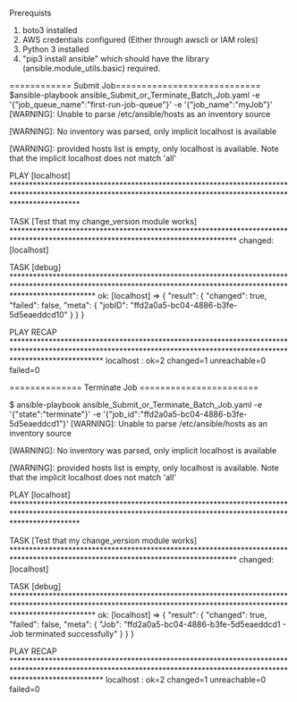  Prerequists
 1) boto3 installed
 2) AWS credentials configured (Either through awscli or IAM roles)
 3) Python 3 installed
 4) "pip3 install ansible" which should have the library (ansible.module_utils.basic) required.
 
 ============ Submit Job============================
 $ansible-playbook ansible_Submit_or_Terminate_Batch_Job.yaml -e '{"job_queue_name":"first-run-job-queue"}' -e '{"job_name":"myJob"}'
 [WARNING]: Unable to parse /etc/ansible/hosts as an inventory source

 [WARNING]: No inventory was parsed, only implicit localhost is available

 [WARNING]: provided hosts list is empty, only localhost is available. Note that the implicit localhost does not match 'all'


PLAY [localhost] ****************************************************************************************************************************************************************

TASK [Test that my change_version module works] *********************************************************************************************************************************
changed: [localhost]

TASK [debug] ********************************************************************************************************************************************************************
ok: [localhost] => {
    "result": {
        "changed": true,
        "failed": false,
        "meta": {
            "jobID": "ffd2a0a5-bc04-4886-b3fe-5d5eaeddcd10"
        }
    }
}

PLAY RECAP **********************************************************************************************************************************************************************
localhost                  : ok=2    changed=1    unreachable=0    failed=0   







============== Terminate Job =======================

$ ansible-playbook ansible_Submit_or_Terminate_Batch_Job.yaml -e '{"state":"terminate"}' -e '{"job_id":"ffd2a0a5-bc04-4886-b3fe-5d5eaeddcd1"}'
 [WARNING]: Unable to parse /etc/ansible/hosts as an inventory source

 [WARNING]: No inventory was parsed, only implicit localhost is available

 [WARNING]: provided hosts list is empty, only localhost is available. Note that the implicit localhost does not match 'all'


PLAY [localhost] ****************************************************************************************************************************************************************

TASK [Test that my change_version module works] *********************************************************************************************************************************
changed: [localhost]

TASK [debug] ********************************************************************************************************************************************************************
ok: [localhost] => {
    "result": {
        "changed": true,
        "failed": false,
        "meta": {
            "Job": "ffd2a0a5-bc04-4886-b3fe-5d5eaeddcd1 - Job terminated successfully"
        }
    }
}

PLAY RECAP **********************************************************************************************************************************************************************
localhost                  : ok=2    changed=1    unreachable=0    failed=0   
